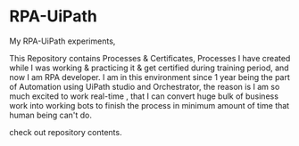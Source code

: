 # RPA-UiPath

My RPA-UiPath experiments,

This Repository contains Processes & Certificates, Processes I have created while I was working & practicing it & get certified during training period, and now I am RPA developer.
I am in this environment since 1 year being the part of Automation using UiPath studio and Orchestrator, the reason is I am so much excited to work real-time , that I can convert huge bulk of business work into working bots to finish the process in minimum amount of time that human being can't do.

check out repository contents.

